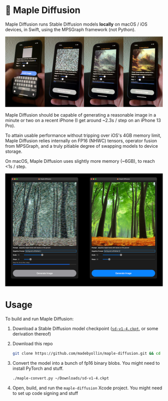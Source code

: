 # 🍁 Maple Diffusion

Maple Diffusion runs Stable Diffusion models **locally** on macOS / iOS devices, in Swift, using the MPSGraph framework (not Python).

![](demonstration.jpg)

Maple Diffusion should be capable of generating a reasonable image in a minute or two on a recent iPhone (I get around ~2.3s / step on an iPhone 13 Pro).

To attain usable performance without tripping over iOS's 4GB memory limit, Maple Diffusion relies internally on FP16 (NHWC) tensors, operator fusion from MPSGraph, and a truly pitiable degree of swapping models to device storage.

On macOS, Maple Diffusion uses slightly more memory (~6GB), to reach <1s / step.

![](screenshot.jpg)

# Usage

To build and run Maple Diffusion:

1. Download a Stable Diffusion model checkpoint ([`sd-v1-4.ckpt`](https://huggingface.co/CompVis/stable-diffusion-v1-4), or some derivation thereof)

2. Download this repo

   ```bash
   git clone https://github.com/madebyollin/maple-diffusion.git && cd maple-diffusion
   ```

3. Convert the model into a bunch of fp16 binary blobs. You might need to install PyTorch and stuff.

   ```bash
   ./maple-convert.py ~/Downloads/sd-v1-4.ckpt
   ```

4. Open, build, and run the `maple-diffusion` Xcode project. You might need to set up code signing and stuff
